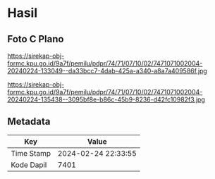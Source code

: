 # Hasil

## Foto C Plano

https://sirekap-obj-formc.kpu.go.id/9a7f/pemilu/pdpr/74/71/07/10/02/7471071002004-20240224-133049--da33bcc7-4dab-425a-a340-a8a7a409586f.jpg

https://sirekap-obj-formc.kpu.go.id/9a7f/pemilu/pdpr/74/71/07/10/02/7471071002004-20240224-135438--3095bf8e-b86c-45b9-8236-d42fc10982f3.jpg


## Metadata

| Key        | Value               |
| ---------- | ------------------- |
| Time Stamp | 2024-02-24 22:33:55 |
| Kode Dapil | 7401                |



